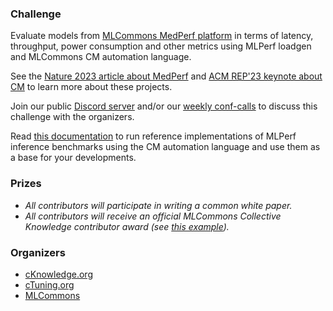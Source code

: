 ### Challenge

Evaluate models from [MLCommons MedPerf platform](https://www.medperf.org) in terms of latency, throughput, power consumption and other metrics
using MLPerf loadgen and MLCommons CM automation language. 

See the [Nature 2023 article about MedPerf](https://www.nature.com/articles/s42256-023-00652-2)
and [ACM REP'23 keynote about CM](https://doi.org/10.5281/zenodo.8105339) to learn more about these projects.

Join our public [Discord server](https://discord.gg/JjWNWXKxwT) and/or
our [weekly conf-calls](https://docs.google.com/document/d/1zMNK1m_LhWm6jimZK6YE05hu4VH9usdbKJ3nBy-ZPAw/edit)
to discuss this challenge with the organizers.

Read [this documentation](https://github.com/mlcommons/ck/blob/master/docs/mlperf/inference/README.md) 
to run reference implementations of MLPerf inference benchmarks 
using the CM automation language and use them as a base for your developments.


### Prizes

* *All contributors will participate in writing a common white paper.*
* *All contributors will receive an official MLCommons Collective Knowledge contributor award (see [this example](https://ctuning.org/awards/ck-award-202307-zhu.pdf)).*


### Organizers

* [cKnowledge.org](https://www.linkedin.com/company/cknowledge)
* [cTuning.org](https://www.linkedin.com/company/ctuning-foundation)
* [MLCommons](https://cKnowledge.org/mlcommons-taskforce)
